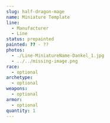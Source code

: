 ```yaml
---
slug: half-dragon-mage
name: Miniature Template
line:
  - Manufacturer
  - Line
status: prepainted
painted: ?? - ??
photos:
  - ./Line-MiniatureName-Dankel_1.jpg
  - ../../missing-image.png
race:
  - optional
archetype:
  - optional
weapons:
  - optional
armor:
  - optional
quantity: 1
---
```

